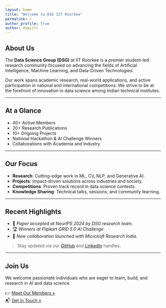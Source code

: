 ```yaml
---
layout: home
title: "Welcome to DSG IIT Roorkee"
permalink: /
author_profile: true
author: dsgiitr
---
```



## About Us

The **Data Science Group (DSG)** at IIT Roorkee is a premier student-led research community focused on advancing the fields of Artificial Intelligence, Machine Learning, and Data-Driven Technologies.

Our work spans academic research, real-world applications, and active participation in national and international competitions. We strive to be at the forefront of innovation in data science among Indian technical institutes.

---

## At a Glance

- 40+ Active Members  
- 20+ Research Publications  
- 10+ Ongoing Projects  
- National Hackathon & AI Challenge Winners  
- Collaborations with Academia and Industry

---

## Our Focus

- **Research**: Cutting-edge work in ML, CV, NLP, and Generative AI.  
- **Projects**: Impact-driven solutions across industries and society.  
- **Competitions**: Proven track record in data science contests.  
- **Knowledge Sharing**: Technical talks, sessions, and community learning.

---

## Recent Highlights

- 📄 *Paper accepted at NeurIPS 2024 by DSG research team.*  
- 🏆 *Winners at Flipkart GRID 5.0 AI Challenge.*  
- 🤝 *New collaboration launched with Microsoft Research India.*

> Stay updated via our [GitHub](https://github.com/DataScienceGroupIITR) and [LinkedIn](https://www.linkedin.com/) handles.

---

## Join Us

We welcome passionate individuals who are eager to learn, build, and research in AI and data science.

👉 [Meet Our Members »](/members/)  
📬 [Get in Touch »](/contact/)
